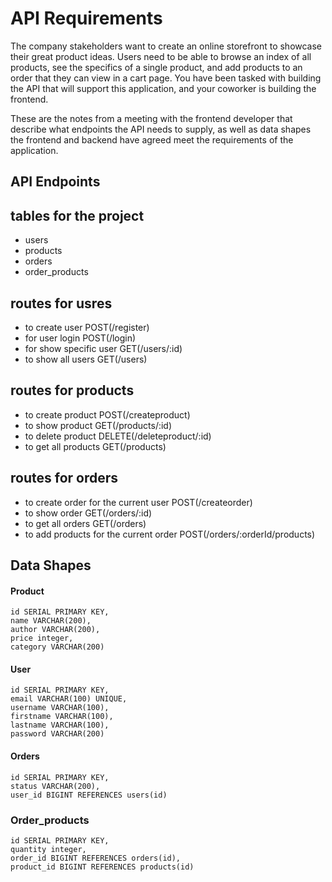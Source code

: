 # API Requirements
The company stakeholders want to create an online storefront to showcase their great product ideas. Users need to be able to browse an index of all products, see the specifics of a single product, and add products to an order that they can view in a cart page. You have been tasked with building the API that will support this application, and your coworker is building the frontend.

These are the notes from a meeting with the frontend developer that describe what endpoints the API needs to supply, as well as data shapes the frontend and backend have agreed meet the requirements of the application. 

## API Endpoints
## tables for the project 
- users
- products
- orders 
- order_products

## routes for usres
- to create user POST(/register)
- for user login POST(/login)
- for show specific user GET(/users/:id)
- to show all users GET(/users)


## routes for products 
- to create product POST(/createproduct)
- to show product GET(/products/:id)
- to delete product DELETE(/deleteproduct/:id)
- to get all products GET(/products)


## routes for orders 
- to create order for the current user POST(/createorder)
- to show order GET(/orders/:id)
- to get all orders GET(/orders)
- to add products for the current order POST(/orders/:orderId/products)

## Data Shapes
#### Product
    id SERIAL PRIMARY KEY,
    name VARCHAR(200),
    author VARCHAR(200),
    price integer,
    category VARCHAR(200)


#### User
    id SERIAL PRIMARY KEY,
    email VARCHAR(100) UNIQUE,
    username VARCHAR(100),
    firstname VARCHAR(100),
    lastname VARCHAR(100),
    password VARCHAR(200)

#### Orders
    id SERIAL PRIMARY KEY,
    status VARCHAR(200),
    user_id BIGINT REFERENCES users(id)

### Order_products
    id SERIAL PRIMARY KEY,
    quantity integer,
    order_id BIGINT REFERENCES orders(id),
    product_id BIGINT REFERENCES products(id)

